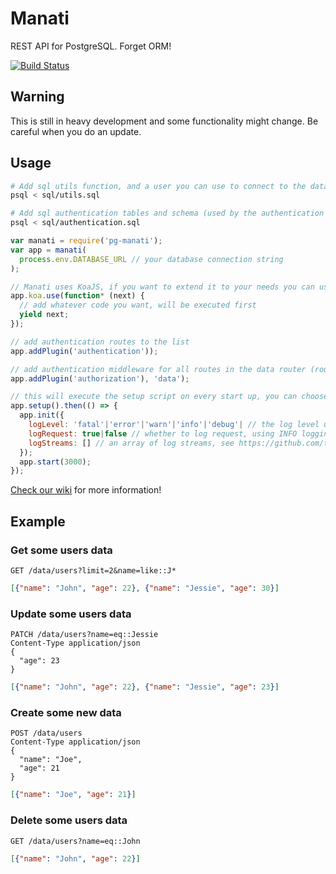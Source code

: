 # Manati

REST API for PostgreSQL. Forget ORM!

[![Build Status](https://travis-ci.org/sylvainv/pg-manati.svg?branch=master)](https://travis-ci.org/sylvainv/pg-manati)

## Warning

This is still in heavy development and some functionality might change. Be careful when you do an update.

## Usage

```bash
# Add sql utils function, and a user you can use to connect to the database
psql < sql/utils.sql

# Add sql authentication tables and schema (used by the authentication plugin)
psql < sql/authentication.sql
```

```javascript
var manati = require('pg-manati');
var app = manati(
  process.env.DATABASE_URL // your database connection string
);

// Manati uses KoaJS, if you want to extend it to your needs you can use (see http://koajs.com/ for more info)
app.koa.use(function* (next) {
  // add whatever code you want, will be executed first
  yield next;
});

// add authentication routes to the list
app.addPlugin('authentication'));

// add authentication middleware for all routes in the data router (route starting with /data)
app.addPlugin('authorization'), 'data');

// this will execute the setup script on every start up, you can choose
app.setup().then(() => {
  app.init({
    logLevel: 'fatal'|'error'|'warn'|'info'|'debug'| // the log level used by the bunyan logger (default 'info'), see https://github.com/trentm/node-bunyan for more info
    logRequest: true|false // whether to log request, using INFO logging level
    logStreams: [] // an array of log streams, see https://github.com/trentm/node-bunyan for more information
  });
  app.start(3000);
});


```

[Check our wiki](https://github.com/sylvainv/pg-manati/wiki) for more information!

## Example

### Get some users data
```
GET /data/users?limit=2&name=like::J*
```
```json
[{"name": "John", "age": 22}, {"name": "Jessie", "age": 30}]
```

### Update some users data
```
PATCH /data/users?name=eq::Jessie
Content-Type application/json
{
  "age": 23
}
```
```json
[{"name": "John", "age": 22}, {"name": "Jessie", "age": 23}]
```

### Create some new data
```
POST /data/users
Content-Type application/json
{
  "name": "Joe",
  "age": 21
}
```
```json
[{"name": "Joe", "age": 21}]
```

### Delete some users data
```
GET /data/users?name=eq::John
```
```json
[{"name": "John", "age": 22}]
```
